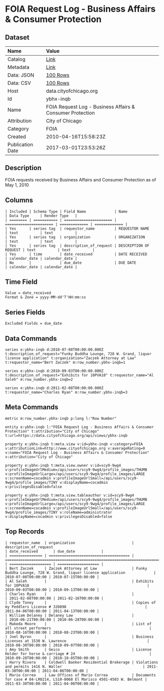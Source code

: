 # FOIA Request Log - Business Affairs & Consumer Protection

## Dataset

| Name | Value |
| :--- | :---- |
| Catalog | [Link](https://catalog.data.gov/dataset/foia-request-log-business-affairs-consumer-protection-e17a4) |
| Metadata | [Link](https://data.cityofchicago.org/api/views/ybhx-inqb) |
| Data: JSON | [100 Rows](https://data.cityofchicago.org/api/views/ybhx-inqb/rows.json?max_rows=100) |
| Data: CSV | [100 Rows](https://data.cityofchicago.org/api/views/ybhx-inqb/rows.csv?max_rows=100) |
| Host | data.cityofchicago.org |
| Id | ybhx-inqb |
| Name | FOIA Request Log - Business Affairs & Consumer Protection |
| Attribution | City of Chicago |
| Category | FOIA |
| Created | 2010-04-16T15:58:23Z |
| Publication Date | 2017-03-01T23:53:26Z |

## Description

FOIA requests received by Business Affairs and Consumer Protection as of May 1, 2010

## Columns

```ls
| Included | Schema Type | Field Name             | Name                   | Data Type     | Render Type   |
| ======== | =========== | ====================== | ====================== | ============= | ============= |
| Yes      | series tag  | requestor_name         | REQUESTOR NAME         | text          | text          |
| Yes      | series tag  | organization           | ORGANIZATION           | text          | text          |
| Yes      | series tag  | description_of_request | DESCRIPTION OF REQUEST | text          | text          |
| Yes      | time        | date_received          | DATE RECEIVED          | calendar_date | calendar_date |
| No       |             | due_date               | DUE DATE               | calendar_date | calendar_date |
```

## Time Field

```ls
Value = date_received
Format & Zone = yyyy-MM-dd'T'HH:mm:ss
```

## Series Fields

```ls
Excluded Fields = due_date
```

## Data Commands

```ls
series e:ybhx-inqb d:2010-07-08T00:00:00.000Z t:description_of_request="Funky Buddha Lounge, 728 W. Grand, liquor license application" t:organization="Zaczek Attorney at Law" t:requestor_name="Bert Zaczek" m:row_number.ybhx-inqb=1

series e:ybhx-inqb d:2010-09-03T00:00:00.000Z t:description_of_request="Exhibits for 10PVA18" t:requestor_name="Al Saleh" m:row_number.ybhx-inqb=2

series e:ybhx-inqb d:2011-02-08T00:00:00.000Z t:requestor_name="Charles Ryan" m:row_number.ybhx-inqb=3
```

## Meta Commands

```ls
metric m:row_number.ybhx-inqb p:long l:"Row Number"

entity e:ybhx-inqb l:"FOIA Request Log - Business Affairs & Consumer Protection" t:attribution="City of Chicago" t:url=https://data.cityofchicago.org/api/views/ybhx-inqb

property e:ybhx-inqb t:meta.view v:id=ybhx-inqb v:category=FOIA v:attributionLink=http://www.cityofchicago.org v:averageRating=0 v:name="FOIA Request Log - Business Affairs & Consumer Protection" v:attribution="City of Chicago"

property e:ybhx-inqb t:meta.view.owner v:id=scy9-9wg4 v:profileImageUrlMedium=/api/users/scy9-9wg4/profile_images/THUMB v:profileImageUrlLarge=/api/users/scy9-9wg4/profile_images/LARGE v:screenName=cocadmin v:profileImageUrlSmall=/api/users/scy9-9wg4/profile_images/TINY v:displayName=cocadmin v:privilegesDisabled=false

property e:ybhx-inqb t:meta.view.tableauthor v:id=scy9-9wg4 v:profileImageUrlMedium=/api/users/scy9-9wg4/profile_images/THUMB v:profileImageUrlLarge=/api/users/scy9-9wg4/profile_images/LARGE v:screenName=cocadmin v:profileImageUrlSmall=/api/users/scy9-9wg4/profile_images/TINY v:roleName=administrator v:displayName=cocadmin v:privilegesDisabled=false
```

## Top Records

```ls
| requestor_name  | organization                          | description_of_request                                                    | date_received       | due_date            | 
| =============== | ===================================== | ========================================================================= | =================== | =================== | 
| Bert Zaczek     | Zaczek Attorney at Law                | Funky Buddha Lounge, 728 W. Grand, liquor license application             | 2010-07-08T00:00:00 | 2010-07-15T00:00:00 | 
| Al Saleh        |                                       | Exhibits for 10PVA18                                                      | 2010-09-03T00:00:00 | 2010-09-13T00:00:00 | 
| Charles Ryan    |                                       |                                                                           | 2011-02-08T00:00:00 | 2011-02-16T00:00:00 | 
| Clyde Toney     |                                       | Copies of my Peddlers License # 320898                                    | 2011-04-06T00:00:00 | 2011-04-13T00:00:00 | 
| William Delaney | Delaney Law                           |                                                                           | 2010-06-21T00:00:00 | 2010-06-28T00:00:00 | 
| Makeda Moore    |                                       | List of all street performers                                             | 2010-08-16T00:00:00 | 2010-08-23T00:00:00 | 
| Joel Byron      |                                       | Business Licenses at 1530 W. Lawrence                                     | 2010-08-30T00:00:00 | 2010-09-07T00:00:00 | 
| Amy Smith       | Geico                                 | License Holder for horse & carriage # 24                                  | 2010-09-28T00:00:00 | 2010-10-05T00:00:00 | 
| Harry Rivera    | Coldwell Banker Residential Brokerage | Violations and permits 1416 N. Waller                                     | 2011-03-30T00:00:00 | 2011-04-06T00:00:00 | 
| Mario Correa    | Law Offices of Mario Correa           | Documents for case # 04-LR0214, LS10-0068 El Marisco 4501-4503 W. Belmont | 2011-03-30T00:00:00 | 2011-04-06T00:00:00 | 
```